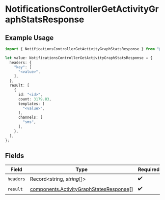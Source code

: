 # NotificationsControllerGetActivityGraphStatsResponse

## Example Usage

```typescript
import { NotificationsControllerGetActivityGraphStatsResponse } from "@novu/api/models/operations";

let value: NotificationsControllerGetActivityGraphStatsResponse = {
  headers: {
    "key": [
      "<value>",
    ],
  },
  result: [
    {
      id: "<id>",
      count: 3179.83,
      templates: [
        "<value>",
      ],
      channels: [
        "sms",
      ],
    },
  ],
};
```

## Fields

| Field                                                                                              | Type                                                                                               | Required                                                                                           | Description                                                                                        |
| -------------------------------------------------------------------------------------------------- | -------------------------------------------------------------------------------------------------- | -------------------------------------------------------------------------------------------------- | -------------------------------------------------------------------------------------------------- |
| `headers`                                                                                          | Record<string, *string*[]>                                                                         | :heavy_check_mark:                                                                                 | N/A                                                                                                |
| `result`                                                                                           | [components.ActivityGraphStatesResponse](../../models/components/activitygraphstatesresponse.md)[] | :heavy_check_mark:                                                                                 | N/A                                                                                                |